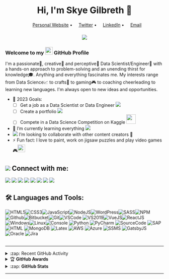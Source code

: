 <h1 align="center">Hi, I'm Skye Gilbreth 👋</h1>
<p align="center">
  <a href="https://www.skyegilbreth.com/"><img src="https://img.icons8.com/color/96/000000/internet.png" height="16"/>Personal Website</a> •
  <a href="https://twitter.com/skye_gilbreth"><img src="https://img.icons8.com/color/96/000000/twitter-circled.png" height="16"/>Twitter</a> •
  <a href="https://www.linkedin.com/in/SkyeGilbreth/"><img src="https://img.icons8.com/color/96/000000/linkedin-circled.png" height="16"/>LinkedIn</a> •
  <a href="mailto:gilbrethiskye@gmail.com"><img src="https://img.icons8.com/color/96/000000/email.png" height="16"/>Email</a>  
</p>
<h3 align="center">
  <a href="https://git.io/typing-svg">
    <img src="https://readme-typing-svg.herokuapp.com?font=Calibri&color=F71AD1&lines=A+Data+Scientist+and+Engineer;9%2B+years++of+coding+experience;Always+striving+to+learn+new+things&center=true&size=20">
  </a>
</h3>

<h3 align="left"> Welcome to my <img src="https://img.icons8.com/color/96/000000/github--v1.png" height="24"/> GitHub Profile </h3>

I'm a passionate:1st_place_medal:, creative:art: and perceptive🔭 Data Scientist/Engineer🔧 with a hands-on approach to problem-solving and an unending thirst for knowledge🎓. Anything and everything fascinates me. My interests range from Data Science📈 to crafts🎨 to gaming🎮 to coaching cheerleading to learning new languages. I'm always open to new ideas and opportunities.

<!--- 👨‍💻 My projects and portfolio are available at [![Website](https://img.shields.io/website?label=skyegilbreth.com&style=flat&url=https%3A%2F%2Fwww.skyegilbreth.com)](https://www.skyegilbreth.com)
- 📄 Check out my [resume][resume]-->
 - 🥅 2023 Goals: 
   - [ ] Get a job as a Data Scientist or Data Engineer <img src="https://img.icons8.com/color/20/000000/combo-chart--v2.png"/>
   - [ ] Create a portfolio <img src="https://img.icons8.com/color/20/000000/moleskine.png"/>
   - [ ] Compete in a Data Science Competition on Kaggle  <img src="https://media.giphy.com/media/WUlplcMpOCEmTGBtBW/giphy.gif" width="30">
- :book: I’m currently learning everything <img src="https://img.icons8.com/color/25/000000/open-book--v2.png" /> 
- <img src="https://img.icons8.com/color/20/000000/search--v3.png"/> I’m looking to collaborate with other content creators 👥
- ⚡ Fun fact: I love to paint, work on jigsaw puzzles and play video games🎮<img src="https://media.giphy.com/media/12oufCB0MyZ1Go/giphy.gif" height="24">

## <img src="https://img.icons8.com/color/30/000000/myspace.png"/> Connect with me:  
[<img src="https://img.icons8.com/color/30/000000/globe.png"/>][website]
[<img src="https://img.icons8.com/color/30/000000/linkedin.png"/>][linkedin]
[<img src="https://img.icons8.com/color/30/000000/twitter--v1.png"/>][twitter]
[<img src="https://img.icons8.com/color/30/000000/medium-monogram.png"/>][medium]
[<img src="https://img.icons8.com/color/30/000000/reddit.png"/>][reddit]
[<img src="https://img.icons8.com/color/30/000000/twitch--v2.png"/>][twitch]
[<img src="https://img.icons8.com/color/30/000000/gmail--v1.png"/>][gmail]
[<img src="https://img.icons8.com/color/30/000000/angelist.png"/>][angellist]
<br />

## 🛠️ Languages and Tools:   
![HTML5](https://img.icons8.com/color/30/html-5.png)![CSS3](https://img.icons8.com/color/30/css3.png)![JavaScript](https://img.icons8.com/color/30/javascript.png)![NodeJS](https://img.icons8.com/color/30/nodejs.png)![WordPress](https://img.icons8.com/color/30/wordpress.png)![SASS](https://img.icons8.com/color/30/sass.png)![NPM](https://img.icons8.com/color/30/npm.png)![Github](https://img.icons8.com/material-outlined/30/github.png)![Bitbucket](https://img.icons8.com/color/30/bitbucket.png)![Git](https://img.icons8.com/color/30/git.png)![VSCode](https://img.icons8.com/color/30/visual-studio-code-2019.png)
![VS2019](https://img.icons8.com/color/30/visual-studio-2019.png)![VueJS](https://img.icons8.com/color/30/vue-js.png)![ReactJS](https://img.icons8.com/color/30/react-native.png)![Windows](https://img.icons8.com/color/30/windows-10.png)![Linux](https://img.icons8.com/color/30/linux.png)![Console](https://img.icons8.com/color/30/console.png)
![Python](https://img.icons8.com/color/30/000000/python--v2.png)
![PyCharm](https://img.icons8.com/color/30/000000/pycharm.png)
![SourceCode](https://img.icons8.com/color/30/000000/code.png)
![SAP](https://img.icons8.com/color/30/000000/sap.png)
![HTML](https://img.icons8.com/color/30/000000/html.png)
![MongoDB](https://img.icons8.com/color/30/000000/mongodb.png)
![Latex](https://img.icons8.com/color/30/000000/latex.png)
![AWS](https://img.icons8.com/color/30/000000/amazon-web-services.png)
![Azure](https://img.icons8.com/color/30/000000/azure-1.png)
![SSMS](https://img.icons8.com/color/30/000000/microsoft-sql-server.png)
![GatsbyJS](https://img.icons8.com/color/30/000000/gatsbyjs.png)
![Oracle](https://img.icons8.com/color/30/000000/oracle-logo.png)
![Jira](https://img.icons8.com/color/30/000000/jira.png)
<br>
</br>

---
<!-- markdownlint-disable MD033 -->
<details>
  <summary>:zap: Recent GitHub Activity</summary>
  <!--START_SECTION:activity-->
1. ❗️ Opened issue [#418](https://github.com/rahuldkjain/github-profile-readme-generator/issues/418) in [rahuldkjain/github-profile-readme-generator](https://github.com/rahuldkjain/github-profile-readme-generator)
  <!--END_SECTION:activity-->


</details>
<details>
    <summary>&#127942 <b>GitHub Awards</b></summary><br/>


![Github Trophy](https://github-profile-trophy.vercel.app/?username=skygil&theme=algolia)
</details>
<details>
  <summary>:zap: <b>GitHub Stats</b></summary><br/>
  
  
  [![GitHub Streak](https://github-readme-streak-stats.herokuapp.com?user=skygil&count_private=true&hide_border=true&theme=algolia&fire=FD2D2D)](https://git.io/streak-stats)
    
  [![Skye's Github Stats](https://github-readme-stats2-teal.vercel.app/api?username=skygil&layout=compact&show_icons=true&count_private=true&hide_border=true&theme=algolia)](https://github.com/skygil/github-readme-stats)
  
  [![Top Language](https://github-readme-stats2-teal.vercel.app/api/top-langs/?username=skygil&langs_count=8&layout=compact&show_icons=true&hide_border=true&theme=algolia)](https://github.com/skygil/github-readme-stats2)  
Note: Top languages is only a metric of the languages my public code consists of and doesn't reflect experience or skill level.
  
   


</details>
<!-- markdownlint-enable MD033 -->

---

[website]: https://skyegilbreth.com
[resume]:https://registry.jsonresume.org/skygil
[twitter]: https://twitter.com/skye_gilbreth
[linkedin]: https://www.linkedin.com/in/SkyeGilbreth 
[medium]: https://medium.com/@skyigilb
[reddit]: https://www.reddit.com/user/cap0at 
[angellist]: https://angel.co/u/skye-gilbreth
[twitch]: https://www.twitch.tv/skyigilb
[gmail]: mailto:gilbrethiskye@gmail.com

